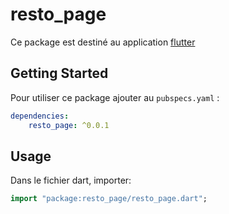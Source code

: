 # resto_page


Ce package est destiné au application [flutter](https://flutter.io)

## Getting Started

Pour utiliser ce package ajouter au `pubspecs.yaml` :
```yaml
dependencies:
    resto_page: ^0.0.1
```

## Usage

Dans le fichier dart, importer: 

```dart
import "package:resto_page/resto_page.dart";
```
